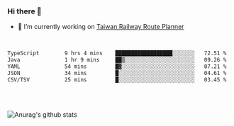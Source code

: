 ### Hi there 👋

- 🔭 I’m currently working on [Taiwan Railway Route Planner](https://github.com/Taiwan-Railway-Route-Planner)

<br/>

<!--START_SECTION:waka-->

```txt
TypeScript        9 hrs 4 mins    ██████████████████░░░░░░░   72.51 %
Java              1 hr 9 mins     ██▒░░░░░░░░░░░░░░░░░░░░░░   09.26 %
YAML              54 mins         █▓░░░░░░░░░░░░░░░░░░░░░░░   07.21 %
JSON              34 mins         █░░░░░░░░░░░░░░░░░░░░░░░░   04.61 %
CSV/TSV           25 mins         █░░░░░░░░░░░░░░░░░░░░░░░░   03.45 %
```

<!--END_SECTION:waka-->

<br/>
<br/>

![Anurag's github stats](https://github-readme-stats.vercel.app/api?username=DepickereSven&show_icons=true&theme=tokyonight)



<!--
**DepickereSven/DepickereSven** is a ✨ _special_ ✨ repository because its `README.md` (this file) appears on your GitHub profile.

Here are some ideas to get you started:

- 🔭 I’m currently working on ...
- 🌱 I’m currently learning ...
- 👯 I’m looking to collaborate on ...
- 🤔 I’m looking for help with ...
- 💬 Ask me about ...
- 📫 How to reach me: ...
- 😄 Pronouns: ...
- ⚡ Fun fact: ...
-->
